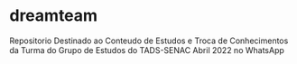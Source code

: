 # dreamteam
Repositorio Destinado ao Conteudo de Estudos e Troca de Conhecimentos da Turma do Grupo de Estudos do TADS-SENAC Abril 2022 no WhatsApp
